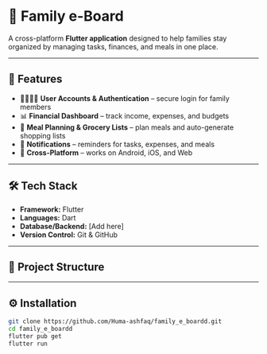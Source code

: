# 📌 Family e-Board  

A cross-platform **Flutter application** designed to help families stay organized by managing tasks, finances, and meals in one place.  

---

## 🚀 Features  
- 👨‍👩‍👧‍👦 **User Accounts & Authentication** – secure login for family members  
- 📊 **Financial Dashboard** – track income, expenses, and budgets  
- 🛒 **Meal Planning & Grocery Lists** – plan meals and auto-generate shopping lists  
- 🔔 **Notifications** – reminders for tasks, expenses, and meals  
- 📱 **Cross-Platform** – works on Android, iOS, and Web  

---

## 🛠️ Tech Stack  
- **Framework:** Flutter  
- **Languages:** Dart  
- **Database/Backend:** [Add here]  
- **Version Control:** Git & GitHub  

---

## 📂 Project Structure  

---

## ⚙️ Installation  
```bash
git clone https://github.com/Huma-ashfaq/family_e_boardd.git
cd family_e_boardd
flutter pub get
flutter run


